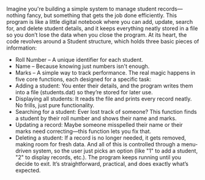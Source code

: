 Imagine you're building a simple system to manage student records—nothing fancy, but something that gets the job done efficiently. This program is like a little digital notebook where you can add, update, search for, and delete student details, and it keeps everything neatly stored in a file so you don’t lose the data when you close the program.
At its heart, the code revolves around a Student structure, which holds three basic pieces of information:
- Roll Number – A unique identifier for each student.
- Name – Because knowing just numbers isn't enough.
- Marks – A simple way to track performance.
The real magic happens in five core functions, each designed for a specific task:
- Adding a student: You enter their details, and the program writes them into a file (students.dat) so they’re stored for later use.
- Displaying all students: It reads the file and prints every record neatly. No frills, just pure functionality.
- Searching for a student: Ever lost track of someone? This function finds a student by their roll number and shows their name and marks.
- Updating a record: Maybe someone misspelled their name or their marks need correcting—this function lets you fix that.
- Deleting a student: If a record is no longer needed, it gets removed, making room for fresh data.
And all of this is controlled through a menu-driven system, so the user just picks an option (like "1" to add a student, "2" to display records, etc.). The program keeps running until you decide to exit. It’s straightforward, practical, and does exactly what’s expected.
